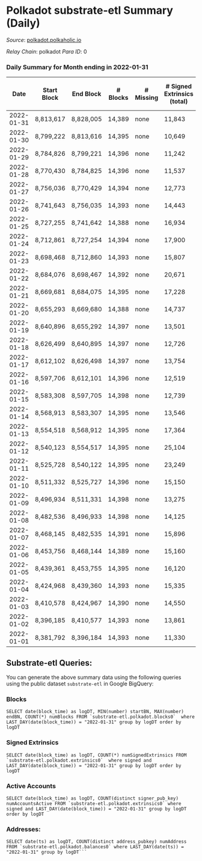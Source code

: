 # Polkadot substrate-etl Summary (Daily)

_Source_: [polkadot.polkaholic.io](https://polkadot.polkaholic.io)

*Relay Chain*: polkadot
*Para ID*: 0



### Daily Summary for Month ending in 2022-01-31


| Date | Start Block | End Block | # Blocks | # Missing | # Signed Extrinsics (total) | # Active Accounts | # Addresses with Balances | # Events | # Transfers | # XCM Transfers In | # XCM Transfers Out |
| ---- | ----------- | --------- | -------- | --------- | --------------------------- | ----------------- | ------------------------- | -------- | ----------- | ------------------ | ------------------- |
| 2022-01-31 | 8,813,617 | 8,828,005 | 14,389 | none  | 11,843 |  | 888,103 | 240,106 | 11,872 ($130,255,391.35) |   |   |
| 2022-01-30 | 8,799,222 | 8,813,616 | 14,395 | none  | 10,649 |  |  | 230,410 | 10,561 ($104,158,496.22) |   |   |
| 2022-01-29 | 8,784,826 | 8,799,221 | 14,396 | none  | 11,242 |  |  | 233,621 | 11,118 ($57,672,517.76) |   |   |
| 2022-01-28 | 8,770,430 | 8,784,825 | 14,396 | none  | 11,537 |  |  | 237,575 | 11,620 ($104,248,727.66) |   |   |
| 2022-01-27 | 8,756,036 | 8,770,429 | 14,394 | none  | 12,773 |  |  | 248,816 | 12,419 ($106,412,031.33) |   |   |
| 2022-01-26 | 8,741,643 | 8,756,035 | 14,393 | none  | 14,443 | 6,339 |  | 260,744 | 14,682 ($223,087,913.78) |   |   |
| 2022-01-25 | 8,727,255 | 8,741,642 | 14,388 | none  | 16,934 | 6,592 |  | 279,536 | 15,134 ($105,797,928.95) |   |   |
| 2022-01-24 | 8,712,861 | 8,727,254 | 14,394 | none  | 17,900 |  |  | 291,527 | 16,713 ($139,741,453.37) |   |   |
| 2022-01-23 | 8,698,468 | 8,712,860 | 14,393 | none  | 15,807 | 7,360 |  | 271,670 | 16,281 ($181,512,866.77) |   |   |
| 2022-01-22 | 8,684,076 | 8,698,467 | 14,392 | none  | 20,671 | 8,267 |  | 320,277 | 21,849 ($332,890,383.22) |   |   |
| 2022-01-21 | 8,669,681 | 8,684,075 | 14,395 | none  | 17,228 |  |  | 285,082 | 17,856 ($340,714,128.65) |   |   |
| 2022-01-20 | 8,655,293 | 8,669,680 | 14,388 | none  | 14,737 | 6,322 |  | 270,528 | 14,458 ($155,911,284.29) |   |   |
| 2022-01-19 | 8,640,896 | 8,655,292 | 14,397 | none  | 13,501 |  |  | 256,995 | 13,916 ($134,508,235.10) |   |   |
| 2022-01-18 | 8,626,499 | 8,640,895 | 14,397 | none  | 12,726 | 5,125 |  | 251,989 | 12,316 ($108,023,458.11) |   |   |
| 2022-01-17 | 8,612,102 | 8,626,498 | 14,397 | none  | 13,754 |  |  | 249,759 | 12,346 ($205,109,063.85) |   |   |
| 2022-01-16 | 8,597,706 | 8,612,101 | 14,396 | none  | 12,519 |  |  | 242,405 | 11,825 ($48,900,593.42) |   |   |
| 2022-01-15 | 8,583,308 | 8,597,705 | 14,398 | none  | 12,739 |  |  | 239,758 | 10,757 ($123,722,758.49) |   |   |
| 2022-01-14 | 8,568,913 | 8,583,307 | 14,395 | none  | 13,546 |  |  | 250,671 | 12,587 ($123,867,136.80) |   |   |
| 2022-01-13 | 8,554,518 | 8,568,912 | 14,395 | none  | 17,364 | 7,291 |  | 283,141 | 15,711 ($139,838,585.43) |   |   |
| 2022-01-12 | 8,540,123 | 8,554,517 | 14,395 | none  | 25,104 |  |  | 344,557 | 25,734 ($132,724,712.06) |   |   |
| 2022-01-11 | 8,525,728 | 8,540,122 | 14,395 | none  | 23,249 | 10,503 |  | 320,076 | 22,191 ($188,950,166.68) |   |   |
| 2022-01-10 | 8,511,332 | 8,525,727 | 14,396 | none  | 15,150 | 6,295 |  | 278,534 | 14,602 ($157,902,600.18) |   |   |
| 2022-01-09 | 8,496,934 | 8,511,331 | 14,398 | none  | 13,275 |  |  | 247,577 | 12,915 ($124,043,288.45) |   |   |
| 2022-01-08 | 8,482,536 | 8,496,933 | 14,398 | none  | 14,125 |  |  | 253,202 | 13,919 ($119,556,841.28) |   |   |
| 2022-01-07 | 8,468,145 | 8,482,535 | 14,391 | none  | 15,896 | 6,837 |  | 272,487 | 15,219 ($365,415,378.66) |   |   |
| 2022-01-06 | 8,453,756 | 8,468,144 | 14,389 | none  | 15,160 | 6,535 |  | 260,659 | 14,800 ($122,285,138.77) |   |   |
| 2022-01-05 | 8,439,361 | 8,453,755 | 14,395 | none  | 16,120 |  |  | 268,781 | 15,896 ($136,183,201.24) |   |   |
| 2022-01-04 | 8,424,968 | 8,439,360 | 14,393 | none  | 15,335 | 6,380 |  | 265,941 | 15,000 ($634,599,799.62) |   |   |
| 2022-01-03 | 8,410,578 | 8,424,967 | 14,390 | none  | 14,550 | 6,117 |  | 261,745 | 14,069 ($199,836,642.00) |   |   |
| 2022-01-02 | 8,396,185 | 8,410,577 | 14,393 | none  | 13,861 | 5,902 |  | 256,991 | 13,355 ($84,314,137.77) |   |   |
| 2022-01-01 | 8,381,792 | 8,396,184 | 14,393 | none  | 11,330 |  |  | 230,640 | 11,089 ($132,344,902.88) |   |   |

## Substrate-etl Queries:
You can generate the above summary data using the following queries using the public dataset `substrate-etl` in Google BigQuery:


### Blocks
```
SELECT date(block_time) as logDT, MIN(number) startBN, MAX(number) endBN, COUNT(*) numBlocks FROM `substrate-etl.polkadot.blocks0`  where LAST_DAY(date(block_time)) = "2022-01-31" group by logDT order by logDT
```


### Signed Extrinsics
```
SELECT date(block_time) as logDT, COUNT(*) numSignedExtrinsics FROM `substrate-etl.polkadot.extrinsics0`  where signed and LAST_DAY(date(block_time)) = "2022-01-31" group by logDT order by logDT
```


### Active Accounts
```
SELECT date(block_time) as logDT, COUNT(distinct signer_pub_key) numAccountsActive FROM `substrate-etl.polkadot.extrinsics0` where signed and LAST_DAY(date(block_time)) = "2022-01-31" group by logDT order by logDT
```


### Addresses:
```
SELECT date(ts) as logDT, COUNT(distinct address_pubkey) numAddress FROM `substrate-etl.polkadot.balances0` where LAST_DAY(date(ts)) = "2022-01-31" group by logDT```


